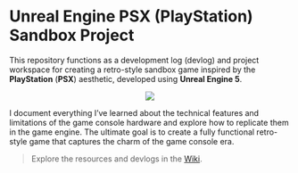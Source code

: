 # Unreal Engine PSX (PlayStation) Sandbox Project

This repository functions as a development log (devlog) and project workspace for creating a retro-style sandbox game inspired by the **PlayStation** (**PSX**) aesthetic, developed using **Unreal Engine 5**.

<p align="center"><img src="https://github.com/user-attachments/assets/b3cc4e33-4208-4fc6-8c8b-5b3f10955aff"></p>

I document everything I’ve learned about the technical features and limitations of the game console hardware and explore how to replicate them in the game engine. The ultimate goal is to create a fully functional retro-style game that captures the charm of the game console era.

> Explore the resources and devlogs in the [Wiki](https://github.com/jonathanlinat/unreal-engine-psx-sandbox-project/wiki).
